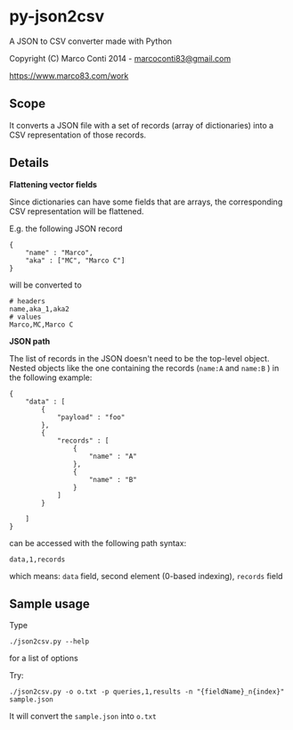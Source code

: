 py-json2csv
===========

A JSON to CSV converter made with Python

Copyright (C) Marco Conti 2014 - marcoconti83@gmail.com 

https://www.marco83.com/work

Scope
------------
It converts a JSON file with a set of records (array of dictionaries) into a CSV representation of those records.

Details
-----------

__Flattening vector fields__

Since dictionaries can have some fields that are arrays, the corresponding CSV representation will be flattened. 

E.g.
the following JSON record

    {
        "name" : "Marco",
        "aka" : ["MC", "Marco C"]
    }
    
will be converted to

    # headers
    name,aka_1,aka2
    # values
    Marco,MC,Marco C

__JSON path__

The list of records in the JSON doesn't need to be the top-level object. Nested objects like the one containing the records (`name:A` and `name:B` ) in the following example:

    {
        "data" : [
            {
                "payload" : "foo"
            },
            {
                "records" : [
                    {
                        "name" : "A"
                    },
                    {  
                        "name" : "B"
                    }
                ]
            }
        
        ]
    }

can be accessed with the following path syntax:

    data,1,records
    
which means: `data` field, second element (0-based indexing), `records` field

Sample usage
------------
Type

    ./json2csv.py --help
	
for a list of options

Try:

    ./json2csv.py -o o.txt -p queries,1,results -n "{fieldName}_n{index}" sample.json

It will convert the `sample.json` into `o.txt`